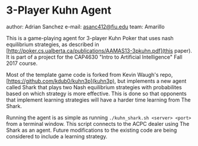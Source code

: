 3-Player Kuhn Agent
===================

author: Adrian Sanchez
e-mail: asanc412@fiu.edu 
team: Amarillo

This is a game-playing agent for 3-player Kuhn Poker that uses nash equilibrium strategies, as described in [http://poker.cs.ualberta.ca/publications/AAMAS13-3pkuhn.pdf](this paper). It is part of a project for the CAP4630 "Intro to Artificial Intelligence" Fall 2017 course.

Most of the template game code is forked from Kevin Waugh's repo, [https://github.com/kdub0/kuhn3p](kuhn3p), but implements a new agent called Shark that plays two Nash equilibrium strategies with probabilites based on which strategy is more effective. This is done so that opponents that implement learning strategies will have a harder time learning from The Shark.

Running the agent is as simple as running `./kuhn_shark.sh <server> <port>` from a terminal window. This script connects to the ACPC dealer using The Shark as an agent. Future modifications to the existing code are being considered to include a learning strategy.
